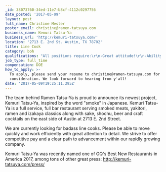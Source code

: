 ```yaml
---
_id: 38073760-34ed-11e7-b8cf-4112c0297756
date_posted: '2017-05-09'
layout: post
full_name: Christine Mester
poster_email: christine@ramen-tatsuya.com
business_name: Kemuri Tatsu-Ya
business_url: 'http://kemuri-tatsuya.com/'
location: '2713 E. 2nd St. Austin, TX 78702'
title: Line Cook
category: boh
qualifications: "All positions require:\r\n-Great attitude!\r\n-Ability to work as a team\r\n-Ability to lift 50 lbs.\r\n-Stand on feet for long periods of time\r\n-Must communicate effectively\r\n-Must be able to follow directions and procedures\r\n-Must have or obtain Food Handlers certification\r\n-Must be able to work in a fast-paced environment\r\n-Basic cooking knowledge\r\n-Must excel in a team environment"
job_type: full_time
compensation: DOE
how_to_apply: >-
  To apply, please send your resume to christine@ramen-tatsuya.com for
  consideration. We look forward to hearing from y'all!
date: '2017-05-09T19:25:11.395Z'
---
```

The team behind Ramen Tatsu-Ya is proud to announce its newest project, Kemuri Tatsu-Ya, inspired by the word "smoke" in Japanese. Kemuri Tatsu-Ya is a full service, full bar restaurant serving smoked meats, yakitori, ramen and izakaya classics along with sake, shochu, beer and craft cocktails on the east side of Austin at 2713 E. 2nd Street.

We are currently looking for badass line cooks. Please be able to move quickly and work efficiently with great attention to detail. We strive to offer competitive pay and a clear path to advancement within our rapidly growing company.

Kemuri Tatsu-Ya was recently named one of GQ's Best New Restaurants in America 2017, among tons of other great press:
http://kemuri-tatsuya.com/press/
